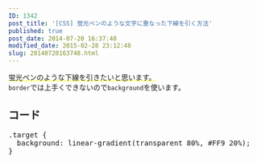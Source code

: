 ```yaml
---
ID: 1342
post_title: '[CSS] 蛍光ペンのような文字に重なった下線を引く方法'
published: true
post_date: 2014-07-20 16:37:48
modified_date: 2015-02-28 23:12:48
slug: 20140720163748.html
---
```

<p><span style="background: linear-gradient(transparent 80%, #FF9 20%);">蛍光ペンのような下線を引きたいと思います。</span><br />
<code>border</code>では上手くできないので<code>background</code>を使います。<br />
<!--more--></p>
<h2>コード</h2>
<pre class="prettyprint linenums lang-css">.target {
  background: linear-gradient(transparent 80%, #FF9 20%);
}
</pre>